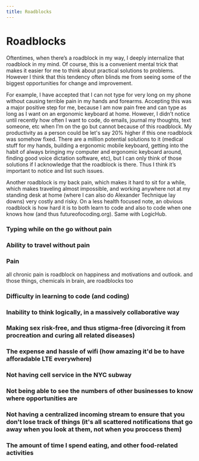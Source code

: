 ```yaml
---
title: Roadblocks
---
```


# Roadblocks

Oftentimes, when there’s a roadblock in my way, I deeply internalize that roadblock in my mind. Of course, this is a convenient mental trick that makes it easier for me to think about practical solutions to problems. However I think that this tendency often blinds me from seeing some of the biggest opportunities for change and improvement. 

For example, I have accepted that I can not type for very long on my phone without causing terrible pain in my hands and forearms. Accepting this was a major positive step for me, because I am now pain free and can type as long as I want on an ergonomic keyboard at home. However, I didn’t notice until recently how often I want to code, do emails, journal my thoughts, text someone, etc when I’m on the go but cannot because of this roadblock. My productivity as a person could be let's say 20% higher if this one roadblock was somehow fixed. There are a million potential solutions to it (medical stuff for my hands, building a ergonomic mobile keyboard, getting into the habit of always bringing my computer and ergonomic keyboard around, finding good voice dictation software, etc), but I can only think of those solutions if I acknowledge that the roadblock is there. Thus I think it’s important to notice and list such issues.

Another roadblock is my back pain, which makes it hard to sit for a while, which makes traveling almost impossible, and working anywhere not at my standing desk at home (where I can also do Alexander Technique lay downs) very costly and risky. On a less health focused note, an obvious roadblock is how hard it is to both learn to code and also to code when one knows how (and thus futureofocoding.org). Same with LogicHub. 

### Typing while on the go without pain

### Ability to travel without pain

### Pain 

all chronic pain is roadblock on happiness and motivations and outlook. and those things, chemicals in brain, are roadblocks too

### Difficulty in learning to code (and coding)

### Inability to think logically, in a massively collaborative way

### Making sex risk-free, and thus stigma-free (divorcing it from procreation and curing all related diseases)

### The expense and hassle of wifi (how amazing it'd be to have afforadable LTE everywhere)

### Not having cell service in the NYC subway

### Not being able to see the numbers of other businesses to know where opportunities are

### Not having a centralized incoming stream to ensure that you don't lose track of things (it's all scattered notifications that go away when you look at them, not when you proccess them)

### The amount of time I spend eating, and other food-related activities


<script>
  (function(i,s,o,g,r,a,m){i['GoogleAnalyticsObject']=r;i[r]=i[r]||function(){
  (i[r].q=i[r].q||[]).push(arguments)},i[r].l=1*new Date();a=s.createElement(o),
  m=s.getElementsByTagName(o)[0];a.async=1;a.src=g;m.parentNode.insertBefore(a,m)
  })(window,document,'script','https://www.google-analytics.com/analytics.js','ga');

  ga('create', 'UA-101485962-1', 'auto');
  ga('send', 'pageview');

</script>
